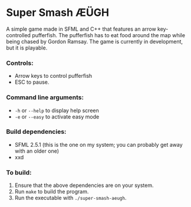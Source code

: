 # Super Smash ÆÜGH
A simple game made in SFML and C++ that features an arrow key-controlled pufferfish. The pufferfish has to eat food around the map while being chased by Gordon Ramsay. The game is currently in development, but it is playable.

### Controls:
* Arrow keys to control pufferfish
* ESC to pause.

### Command line arguments:
* `-h` or `--help` to display help screen
* `-e` or `--easy` to activate easy mode

### Build dependencies:
* SFML 2.5.1 (this is the one on my system; you can probably get away with an older one)
* xxd

### To build:
1. Ensure that the above dependencies are on your system.
2. Run `make` to build the program.
3. Run the executable with `./super-smash-aeugh`.
